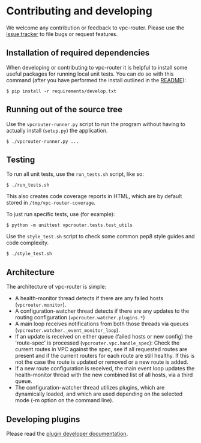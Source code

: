 # Contributing and developing

We welcome any contribution or feedback to vpc-router. Please use the [issue
tracker](https://github.com/romana/vpc-router/issues) to file bugs or request
features.


## Installation of required dependencies

When developing or contributing to vpc-router it is helpful to install some
useful packages for running local unit tests. You can do so with this command
(after you have performed the install outlined in the [README](README.md)):

    $ pip install -r requirements/develop.txt


## Running out of the source tree

Use the `vpcrouter-runner.py` script to run the program without having to
actually install (`setup.py`) the application.

    $ ./vpcrouter-runner.py ...


## Testing

To run all unit tests, use the `run_tests.sh` script, like so:

    $ ./run_tests.sh


This also creates code coverage reports in HTML, which are by default stored in
`/tmp/vpc-router-coverage`.


To just run specific tests, use (for example):

    $ python -m unittest vpcrouter.tests.test_utils


Use the `style_test.sh` script to check some common pep8 style guides and
code complexity.

    $ ./style_test.sh


## Architecture

The architecture of vpc-router is simple:

* A health-monitor thread detects if there are any failed hosts
  (`vpcrouter.monitor`).
* A configuration-watcher thread detects if there are any updates to the
  routing configuration (`vpcrouter.watcher.plugins.*`)
* A main loop receives notifications from both those threads via queues
  (`vpcrouter.watcher._event_monitor_loop`).
* If an update is received on either queue (failed hosts or new config) the
  'route-spec' is processed (`vpcrouter.vpc.handle_spec`): Check the current
  routes in VPC against the spec, see if all requested routes are present and
  if the current routers for each route are still healthy. If this is not the
  case the route is updated or removed or a new route is added.
* If a new route configuration is received, the main event loop updates the
  health-monitor thread with the new combined list of all hosts, via a third
  queue.
* The configuration-watcher thread utilizes plugins, which are dynamically
  loaded, and which are used depending on the selected mode (-m option on the
  command line).


## Developing plugins

Please read the [plugin developer documentation](PLUGINS.md).


